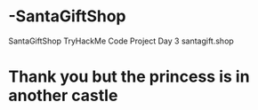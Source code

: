 # -SantaGiftShop
 SantaGiftShop TryHackMe Code Project Day 3 santagift.shop


# Thank you but the princess is in another castle
